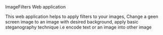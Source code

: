</h1>ImageFilters Web application</h1>
<p>This web application helps to apply filters to your images, Change a geen screen image to an image with desired background, apply basic steganography technique i.e encode text or an image into other image</p>
